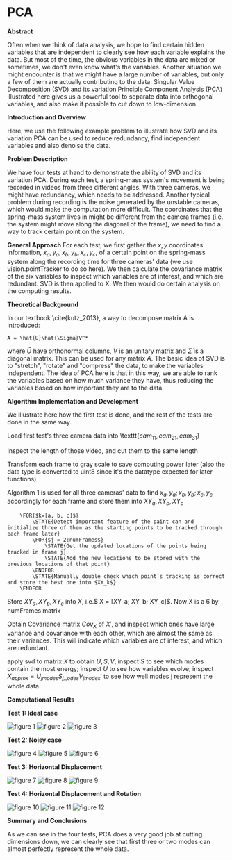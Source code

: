 # PCA

**Abstract**
    
Often when we think of data analysis, we hope to find certain hidden variables that are independent to clearly see how each variable explains the data. But most of the time, the obvious variables in the data are mixed or sometimes, we don't even know what's the variables. Another situation we might encounter is that we might have a large number of variables, but only a few of them are actually contributing to the data. Singular Value Decomposition (SVD) and its variation Principle Component Analysis (PCA) illustrated here gives us a powerful tool to separate data into orthogonal variables, and also make it possible to cut down to low-dimension.

**Introduction and Overview**

Here, we use the following example problem to illustrate how SVD and its variation PCA can be used to reduce redundancy, find independent variables and also denoise the data.

**Problem Description**

We have four tests at hand to demonstrate the ability of SVD and its variation PCA. During  each test, a spring-mass system's movement is being recorded in videos from three different angles. With three cameras, we might have redundancy, which needs to be addressed. Another typical problem during recording is the noise generated by the unstable cameras, which would make the computation more difficult. The coordinates that the spring-mass system lives in might be different from the camera frames (i.e. the system might move along the diagonal of the frame),  we need to find a way to track certain point on the system.

**General Approach**
For each test, we first gather the $x, y$ coordinates information, $x_a, y_a, x_b, y_b, x_c, y_c$, of a certain point on the spring-mass system along the recording time for three cameras' data (we use vision.pointTracker to do so here). We then calculate the covariance matrix of the six variables to inspect which variables are of interest, and which are redundant. SVD is then applied to X. We then would do certain analysis on the computing results.

**Theoretical Background**

In our textbook \cite{kutz_2013}, a way to decompose matrix A is introduced:

    A = \hat{U}\hat{\Sigma}V^*

where $\hat{U}$ have orthonormal columns, $V$ is an unitary matrix and $\hat{\Sigma}$ is a diagonal matrix. This can be used for any matrix $A$. The basic idea of SVD is to "stretch", "rotate" and "compress" the data, to make the variables independent. The idea of PCA here is that in this way, we are able to rank the variables based on how much variance they have, thus reducing the variables based on how important they are to the data.

**Algorithm Implementation and Development**

We illustrate here how the first test is done, and the rest of the tests are done in the same way.

Load first test's three camera data into \texttt{$cam_{11}, cam_{21}, cam_{31}$}

Inspect the length of those video, and cut them to the same length

Transform each frame to gray scale to save computing power later (also the data type is converted to uint8 since it's the datatype expected for later functions)

Algorithm 1 is used for all three cameras' data to find $x_a,y_a; x_b, y_b; x_c, y_c$ accordingly for each frame and store them into $XY_a, XY_b, XY_c$
    

        \FOR{$k=[a, b, c]$}
            \STATE{Detect important feature of the paint can and initialize three of them as the starting points to be tracked through each frame later}
            \FOR{$j = 2:numFrames$}
                \STATE{Get the updated locations of the points being tracked in frame j}
                \STATE{Add the new locations to be stored with the previous locations of that point}
            \ENDFOR
            \STATE{Manually double check which point's tracking is correct and store the best one into $XY_k$}
        \ENDFOR
    
Store $XY_a, XY_b, XY_c$ into $X$, i.e.$ X = [XY_a; XY_b; XY_c]$. Now X is a 6 by numFrames matrix

Obtain Covariance matrix $Cov_X$ of $X'$, and inspect which ones have large variance and covariance with each other, which are almost the same as their variances. This will indicate which variables are of interest, and which are redundant.

apply svd to matrix $X$ to obtain $U, S, V$, inspect $S$ to see which modes contain the most energy; inspect $U$ to see how variables evolve; inspect $X_{approx} = U_{j modes}S_{j_modes}V_{j modes}'$ to see how well modes j represent the whole data.

**Computational Results**

**Test 1: Ideal case**


![figure 1](https://github.com/EchoRLiu/PCA/blob/master/test1_U.jpg)
![figure 2](https://github.com/EchoRLiu/PCA/blob/master/test1_eigen.jpg)
![figure 3](https://github.com/EchoRLiu/PCA/blob/master/test1_modes.jpg)

**Test 2: Noisy case**

![figure 4](https://github.com/EchoRLiu/PCA/blob/master/test2_U.jpg)
![figure 5](https://github.com/EchoRLiu/PCA/blob/master/test2_eigen.jpg)
![figure 6](https://github.com/EchoRLiu/PCA/blob/master/test2_modes.jpg)

**Test 3: Horizontal Displacement**


![figure 7](https://github.com/EchoRLiu/PCA/blob/master/test3_U.jpg)
![figure 8](https://github.com/EchoRLiu/PCA/blob/master/test3_eigen.jpg)
![figure 9](https://github.com/EchoRLiu/PCA/blob/master/test3_modes.jpg)

**Test 4: Horizontal Displacement and Rotation**

![figure 10](https://github.com/EchoRLiu/PCA/blob/master/test4_U.jpg)
![figure 11](https://github.com/EchoRLiu/PCA/blob/master/test4_eigen.jpg)
![figure 12](https://github.com/EchoRLiu/PCA/blob/master/test4_modes.jpg)

**Summary and Conclusions**

As we can see in the four tests, PCA does a very good job at cutting dimensions down, we can clearly see that first three or two modes can almost perfectly represent the whole data.

